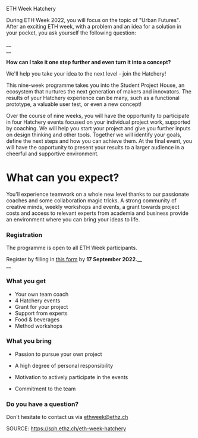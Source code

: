 ETH Week Hatchery

During ETH Week 2022, you will focus on the topic of "Urban Futures".  
After an exciting ETH week, with a problem and an idea for a solution in your pocket, you ask yourself the following question:

__  
__

__How can I take it one step further and even turn it into a concept?__  

We'll help you take your idea to the next level - join the Hatchery!

This nine-week programme takes you into the Student Project House, an ecosystem that nurtures the next generation of makers and innovators. The results of your Hatchery experience can be many, such as a functional prototype, a valuable user test, or even a new concept!

Over the course of nine weeks, you will have the opportunity to participate in four Hatchery events focused on your individual project work, supported by coaching. We will help you start your project and give you further inputs on design thinking and other tools. Together we will identify your goals, define the next steps and how you can achieve them. At the final event, you will have the opportunity to present your results to a larger audience in a cheerful and supportive environment.

# What can you expect?  

You'll experience teamwork on a whole new level thanks to our passionate coaches and some collaboration magic tricks. A strong community of creative minds, weekly workshops and events, a grant towards project costs and access to relevant experts from academia and business provide an environment where you can bring your ideas to life.

###   

### Registration

The programme is open to all ETH Week participants.  
  
Register by filling in <u><span class="drawer yellow"><a href="https://form.jotform.com/sanderlr/hatchery" rel="noreferrer noopener" target="_blank">this form</a></span></u> by __17 September 2022.____  
__

###   

### What you get

*   Your own team coach
*   4 Hatchery events
*   Grant for your project
*   Support from experts
*   Food &amp; beverages
*   Method workshops

###   

### What you bring

*   Passion to pursue your own project
*   A high degree of personal responsibility
*   Motivation to actively participate in the events  
    
*   Commitment to the team

###   

### Do you have a question?

Don't hesitate to contact us via <span class="drawer yellow"><u>[ethweek@ethz.ch](mailto:ethweek@ethz.ch)</u></span>  



SOURCE: https://sph.ethz.ch/eth-week-hatchery